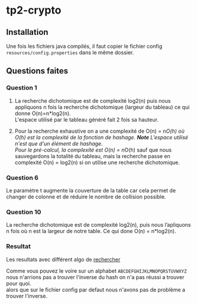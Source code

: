 # tp2-crypto

## Installation

Une fois les fichiers java compilés, il faut copier le fichier config `resources/config.properties` dans le même dossier.

## Questions faites

### Question 1

1. La recherche dichotomique est de complexité log2(n) puis nous appliquons n fois la recherche dichotomique (largeur du tableau)
   ce qui donne O(n)=n*log2(n).<br>L'espace utilisé par le tableau généré fait 2 fois sa hauteur.

2. Pour la recherche exhaustive on a une complexité de O(n) = n*O(h) où O(h) est la complexité de la fonction de hashage.
   **Note** L'espace utilisé n'est que d'un élément de hashage.<br>Pour le pré-calcul, la complexité est
   O(n) = n*O(h) sauf que nous sauvegardons  la totalité du tableau, mais la recherche passe en complexité O(n) = log2(n) si on utilise une recherche dichotomique.

### Question 6

Le paramètre t augmente la couverture de la table car cela permet de changer de colonne et de réduire le nombre de collision possible.

### Question 10

La recherche dichotomique est de complexité log2(n), puis nous l’apliquons n fois où n est la largeur de notre table. Ce qui done O(n) = n*log2(n).

### Resultat

Les resultats avec différent algo de [rechercher](RESULT.md)

Comme vous pouvez le voire sur un alphabet `ABCDEFGHIJKLMNOPQRSTUVWXYZ` nous n'arrions pas a trouver l'inverse du hash on n'a pas réussi a trouver pour quoi.<br>
alors que sur le fichier config par defaut nous n'avons pas de problème a trouver l'inverse.